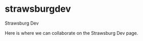 strawsburgdev
=============

Strawsburg Dev

Here is where we can collaborate on the Strawsburg Dev page. 
